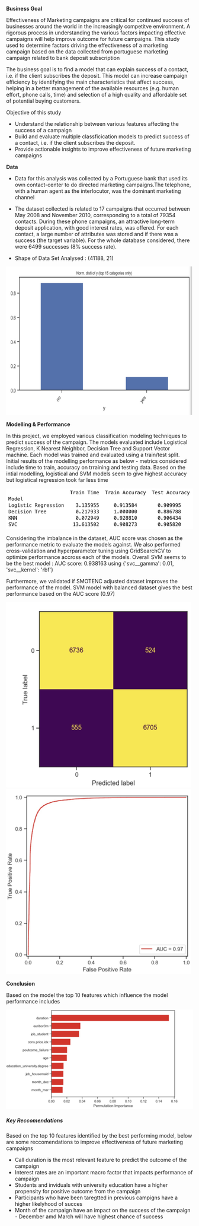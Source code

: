 **Business Goal**

Effectiveness of Marketing campaigns are critical for continued success of businesses around the world in the increasingly competitve environment. A rigorous process in understanding the various factors impacting effective campaigns will help improve outcome for future campaigns. This study used to determine factors driving the effectiveness of a marketing campaign based on the data collected from portuguese marketing campaign related to bank deposit subscription

The business goal is to find a model that can explain success of a contact, i.e. if the client subscribes the deposit. This model can increase campaign efficiency by identifying the main characteristics that affect success, helping in a better management of the available resources (e.g. human effort, phone calls, time) and selection of a high quality and affordable set of potential buying customers.

Objective of this study

- Understand the relationship between various features affecting the success of a campaign
- Build and evaluate multiple classficication models to predict success of a contact, i.e. if the client subscribes the deposit.
- Provide actionable insights to improve effectiveness of future marketing campaigns


**Data**

- Data for this analysis was collected by a Portuguese bank that used its own contact-center to do directed marketing campaigns.The telephone, with a human agent as the interlocutor, was the dominant marketing channel

- The dataset collected is related to 17 campaigns that occurred between May 2008 and November 2010, corresponding to a total of 79354 contacts. During these phone campaigns, an attractive long-term deposit application, with good interest rates, was offered. For each contact, a large number of attributes was stored and if there was a success (the target variable). For the whole database considered, there were 6499 successes (8% success rate).

- Shape of Data Set Analysed : (41188, 21)


<img src=./images/databalance.jpeg width="600" height="400">



**Modelling & Performance**

In this project, we employed various classification modeling techniques to predict success of the campaign. The models evaluated include Logistical Regression, K Nearest Neighbor, Decision Tree and Support Vector machine. Each model was trained and evaluated using a train/test split. Initial results of the modelling performance as below - metrics considered include time to train, accuracy on trraining and testing data. Based on the intial modelling, logistical and SVM models seem to give highest accuracy but logistical regression took far less time


![plot](./images/comparemodels.jpeg)


Considering the imbalance in the dataset, AUC score was chosen as the performance metric to evaluate the models against. We also performed cross-validation and hyperparameter tuning using GridSearchCV to optimize performance accross each of the models. Overall SVM seems to be the best model : AUC score: 0.938163 using {'svc__gamma': 0.01, 'svc__kernel': 'rbf'} 

Furthermore, we validated if SMOTENC adjusted dataset improves the performance of the model. SVM model with balanced dataset gives the best performance based on the AUC score (0.97)

<img src=./images/confusionmatrix.jpeg width="500" height="500">
<img src=./images/auccurve.jpeg width="500" height="500">


**Conclusion**

Based on the model the top 10 features which influence the model performance includes

 ![plot](./images/permimp.jpeg)


##### Key Reccomendations

Based on the top 10 features identified by the best performing model, below are some reccomendations to improve effectiveness of future marketing campaigns

- Call duration is the most relevant feature to predict the outcome of the campaign
- Interest rates are an important macro factor that impacts performance of campaign
- Students and inviduals with university education have a higher propensity for positive outcome from the campaign
- Participants who have been taregtted in previous campigns have a higher likelyhood of succes
- Month of the campaign have an impact on the success of the campaign - December amd March will have highest chance of success

